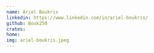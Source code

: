 ```yaml
---
name: Ariel Boukris
linkedin: https://www.linkedin.com/in/ariel-boukris/
github: Bouk250
crates:
home:
img: ariel-boukris.jpeg
---
```


